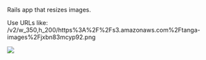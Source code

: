 Rails app that resizes images.

Use URLs like: /v2/w_350,h_200/https%3A%2F%2Fs3.amazonaws.com%2Ftanga-images%2Fjxbn83mcyp92.png

<img src='https://travis-ci.org/joevandyk/image_resizer.svg?branch=master' />
